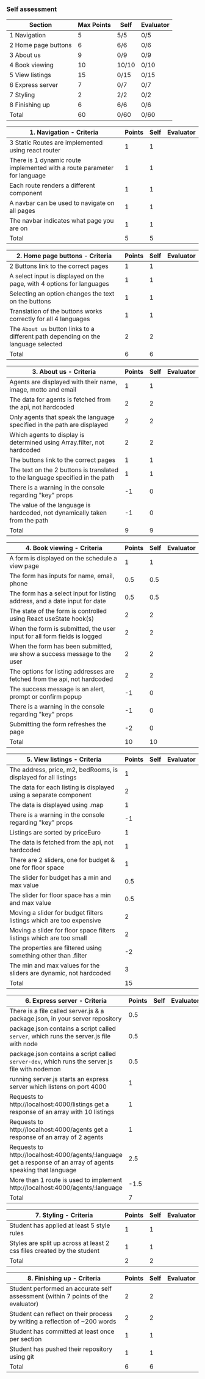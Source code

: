 ### Self assessment

| Section             | Max Points | Self  | Evaluator |
| ------------------- | ---------- | ----- | --------- |
| 1 Navigation        | 5          | 5/5   | 0/5       |
| 2 Home page buttons | 6          | 6/6   | 0/6       |
| 3 About us          | 9          | 0/9   | 0/9       |
| 4 Book viewing      | 10         | 10/10 | 0/10      |
| 5 View listings     | 15         | 0/15  | 0/15      |
| 6 Express server    | 7          | 0/7   | 0/7       |
| 7 Styling           | 2          | 2/2   | 0/2       |
| 8 Finishing up      | 6          | 6/6   | 0/6       |
| Total               | 60         | 0/60  | 0/60      |

| 1. Navigation - Criteria                                                 | Points | Self | Evaluator |
| ------------------------------------------------------------------------ | ------ | ---- | --------- |
| 3 Static Routes are implemented using react router                       | 1      | 1    |
| There is 1 dynamic route implemented with a route parameter for language | 1      | 1    |
| Each route renders a different component                                 | 1      | 1    |
| A navbar can be used to navigate on all pages                            | 1      | 1    |
| The navbar indicates what page you are on                                | 1      | 1    |
| Total                                                                    | 5      | 5    |

| 2. Home page buttons - Criteria                                                    | Points | Self | Evaluator |
| ---------------------------------------------------------------------------------- | ------ | ---- | --------- |
| 2 Buttons link to the correct pages                                                | 1      | 1    |           |
| A select input is displayed on the page, with 4 options for languages              | 1      | 1    |           |
| Selecting an option changes the text on the buttons                                | 1      | 1    |           |
| Translation of the buttons works correctly for all 4 languages                     | 1      | 1    |           |
| The `About us` button links to a different path depending on the language selected | 2      | 2    |           |
| Total                                                                              | 6      | 6    |           |

| 3. About us - Criteria                                                        | Points | Self | Evaluator |
| ----------------------------------------------------------------------------- | ------ | ---- | --------- |
| Agents are displayed with their name, image, motto and email                  | 1      | 1    |           |
| The data for agents is fetched from the api, not hardcoded                    | 2      | 2    |           |
| Only agents that speak the language specified in the path are displayed       | 2      | 2    |           |
| Which agents to display is determined using Array.filter, not hardcoded       | 2      | 2    |           |
| The buttons link to the correct pages                                         | 1      | 1    |           |
| The text on the 2 buttons is translated to the language specified in the path | 1      | 1    |           |
| There is a warning in the console regarding "key" props                       | -1     | 0    |           |
| The value of the language is hardcoded, not dynamically taken from the path   | -1     | 0    |           |
| Total                                                                         | 9      | 9    |           |

| 4. Book viewing - Criteria                                                 | Points | Self | Evaluator |
| -------------------------------------------------------------------------- | ------ | ---- | --------- |
| A form is displayed on the schedule a view page                            | 1      | 1    |           |
| The form has inputs for name, email, phone                                 | 0.5    | 0.5  |           |
| The form has a select input for listing address, and a date input for date | 0.5    | 0.5  |           |
| The state of the form is controlled using React useState hook(s)           | 2      | 2    |           |
| When the form is submitted, the user input for all form fields is logged   | 2      | 2    |           |
| When the form has been submitted, we show a success message to the user    | 2      | 2    |           |
| The options for listing addresses are fetched from the api, not hardcoded  | 2      | 2    |           |
| The success message is an alert, prompt or confirm popup                   | -1     | 0    |           |
| There is a warning in the console regarding "key" props                    | -1     | 0    |           |
| Submitting the form refreshes the page                                     | -2     | 0    |           |
| Total                                                                      | 10     | 10   |           |

| 5. View listings - Criteria                                          | Points | Self | Evaluator |
| -------------------------------------------------------------------- | ------ | ---- | --------- |
| The address, price, m2, bedRooms, is displayed for all listings      | 1      |      |           |
| The data for each listing is displayed using a separate component    | 2      |      |           |
| The data is displayed using .map                                     | 1      |      |           |
| There is a warning in the console regarding "key" props              | -1     |      |           |
| Listings are sorted by priceEuro                                     | 1      |      |           |
| The data is fetched from the api, not hardcoded                      | 1      |      |           |
| There are 2 sliders, one for budget & one for floor space            | 1      |      |           |
| The slider for budget has a min and max value                        | 0.5    |      |           |
| The slider for floor space has a min and max value                   | 0.5    |      |           |
| Moving a slider for budget filters listings which are too expensive  | 2      |      |           |
| Moving a slider for floor space filters listings which are too small | 2      |      |           |
| The properties are filtered using something other than .filter       | -2     |      |           |
| The min and max values for the sliders are dynamic, not hardcoded    | 3      |      |           |
| Total                                                                | 15     |      |           |

| 6. Express server - Criteria                                                                                   | Points | Self | Evaluator |
| -------------------------------------------------------------------------------------------------------------- | ------ | ---- | --------- |
| There is a file called server.js & a package.json, in your server repository                                   | 0.5    |      |           |
| package.json contains a script called `server`, which runs the server.js file with node                        | 0.5    |      |           |
| package.json contains a script called `server-dev`, which runs the server.js file with nodemon                 | 0.5    |      |           |
| running server.js starts an express server which listens on port 4000                                          | 1      |      |           |
| Requests to http://localhost:4000/listings get a response of an array with 10 listings                         | 1      |      |           |
| Requests to http://localhost:4000/agents get a response of an array of 2 agents                                | 1      |      |           |
| Requests to http://localhost:4000/agents/:language get a response of an array of agents speaking that language | 2.5    |      |           |
| More than 1 route is used to implement http://localhost:4000/agents/:language                                  | -1.5   |      |           |
| Total                                                                                                          | 7      |      |           |

| 7. Styling - Criteria                                                  | Points | Self | Evaluator |
| ---------------------------------------------------------------------- | ------ | ---- | --------- |
| Student has applied at least 5 style rules                             | 1      | 1    |           |
| Styles are split up across at least 2 css files created by the student | 1      | 1    |           |
| Total                                                                  | 2      | 2    |           |

| 8. Finishing up - Criteria                                                       | Points | Self | Evaluator |
| -------------------------------------------------------------------------------- | ------ | ---- | --------- |
| Student performed an accurate self assessment (within 7 points of the evaluator) | 2      | 2    |           |
| Student can reflect on their process by writing a reflection of ~200 words       | 2      | 2    |           |
| Student has committed at least once per section                                  | 1      | 1    |           |
| Student has pushed their repository using git                                    | 1      | 1    |           |
| Total                                                                            | 6      | 6    |           |
